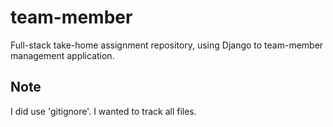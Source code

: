 # team-member
Full-stack take-home assignment repository, using Django to team-member management application.
## Note
I did use 'gitignore'.
I wanted to track all files.
